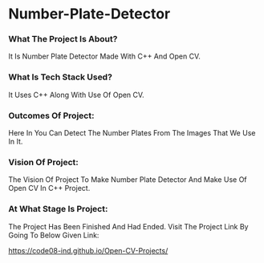 # Number-Plate-Detector

### What The Project Is About?
It Is Number Plate Detector Made With C++ And Open CV.

### What Is Tech Stack Used?
It Uses C++ Along With Use Of Open CV.

### Outcomes Of Project:
Here In You Can Detect The Number Plates From The Images That We Use In It.

### Vision Of Project:
The Vision Of Project To Make Number Plate Detector And Make Use Of Open CV In C++ Project.

### At What Stage Is Project:
The Project Has Been Finished And Had Ended. Visit The Project Link By Going To Below Given Link:

https://code08-ind.github.io/Open-CV-Projects/
